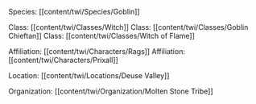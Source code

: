Species: [[content/twi/Species/Goblin]]

Class: [[content/twi/Classes/Witch]]
Class: [[content/twi/Classes/Goblin Chieftan]]
Class: [[content/twi/Classes/Witch of Flame]]

Affiliation: [[content/twi/Characters/Rags]]
Affiliation: [[content/twi/Characters/Prixall]]

Location: [[content/twi/Locations/Deuse Valley]]

Organization: [[content/twi/Organization/Molten Stone Tribe]]


